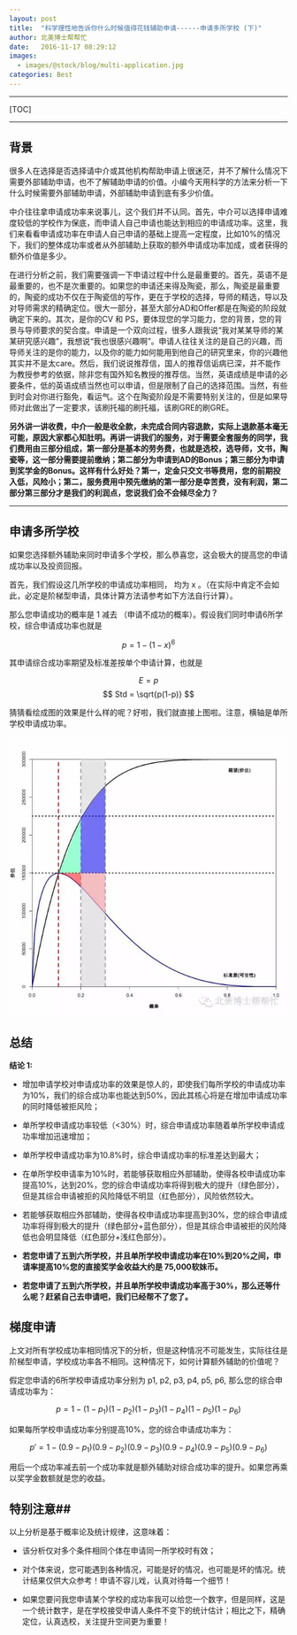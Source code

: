 ```yaml
---
layout: post
title:  "科学理性地告诉你什么时候值得花钱辅助申请------申请多所学校 (下)"
author: 北美博士帮帮忙
date:   2016-11-17 08:29:12
images:
  - images/@stock/blog/multi-application.jpg
categories: Best
---
```

----------
[TOC]

----------

背景
--

很多人在选择是否选择请中介或其他机构帮助申请上很迷茫，并不了解什么情况下需要外部辅助申请，也不了解辅助申请的价值。小编今天用科学的方法来分析一下什么时候需要外部辅助申请，外部辅助申请到底有多少价值。

中介往往拿申请成功率来说事儿，这个我们并不认同。首先，中介可以选择申请难度较低的学校作为保底，而申请人自己申请也能达到相应的申请成功率。这里，我们来看看申请成功率在申请人自己申请的基础上提高一定程度，比如10%的情况下，我们的整体成功率或者从外部辅助上获取的额外申请成功率加成，或者获得的额外价值是多少。

在进行分析之前，我们需要强调一下申请过程中什么是最重要的。首先，英语不是最重要的，也不是次重要的。如果您的申请还来得及陶瓷，那么，陶瓷是最重要的，陶瓷的成功不仅在于陶瓷信的写作，更在于学校的选择，导师的精选，导以及对导师需求的精确定位。很大一部分，甚至大部分AD和Offer都是在陶瓷的阶段就确定下来的。其次，是你的CV 和 PS，要体现您的学习能力，您的背景，您的背景与导师要求的契合度。申请是一个双向过程，很多人跟我说“我对某某导师的某某研究感兴趣”，我想说“我也很感兴趣啊”。申请人往往关注的是自己的兴趣，而导师关注的是你的能力，以及你的能力如何能用到他自己的研究里来，你的兴趣他其实并不是太care。然后，我们说说推荐信，国人的推荐信诟病已深，并不能作为教授参考的依据，除非您有国外知名教授的推荐信。当然，英语成绩是申请的必要条件，低的英语成绩当然也可以申请，但是限制了自己的选择范围。当然，有些到时会对你进行豁免，看运气。这个在陶瓷阶段是不需要特别关注的，但是如果导师对此做出了一定要求，该刷托福的刷托福，该刷GRE的刷GRE。

**另外讲一讲收费，中介一般是收全款，未完成合同内容退款，实际上退款基本毫无可能，原因大家都心知肚明。再讲一讲我们的服务，对于需要全套服务的同学，我们费用由三部分组成，第一部分是基本的劳务费，也就是选校，选导师，文书，陶瓷等，这一部分需要提前缴纳；第二部分为申请到AD的Bonus；第三部分为申请到奖学金的Bonus。这样有什么好处？第一，定金只交文书等费用，您的前期投入低，风险小；第二，服务费用中预先缴纳的第一部分是幸苦费，没有利润，第二部分第三部分才是我们的利润点，您说我们会不会倾尽全力？**

----------
申请多所学校
--
如果您选择额外辅助来同时申请多个学校，那么恭喜您，这会极大的提高您的申请成功率以及投资回报。

首先，我们假设这几所学校的申请成功率相同， 均为 x 。（在实际中肯定不会如此，必定是阶梯型申请，具体计算方法请参考如下方法自行计算）。

那么您申请成功的概率是 1 减去 （申请不成功的概率）。假设我们同时申请6所学校，综合申请成功率也就是

$$
p = 1-(1-x)^6
$$

其申请综合成功率期望及标准差按单个申请计算，也就是

$$
E = p
$$
$$
Std = \sqrt{p(1-p)}
$$

猜猜看绘成图的效果是什么样的呢？好啦，我们就直接上图啦。注意，横轴是单所学校申请成功率。

![申请多所学校综合成功率与标准差](/images/@stock/blog/multi-application.jpg)

<i class="icon-pencil"></i> **总结**
----------------------------------
**结论  1:**

- 增加申请学校对申请成功率的效果是惊人的，即使我们每所学校的申请成功率为10%，我们的综合成功率也能达到50%，因此其核心将是在增加申请成功率的同时降低被拒风险；
- 单所学校申请成功率较低（<30%）时，综合申请成功率随着单所学校申请成功率增加迅速增加；
- 单所学校申请成功率为10.8%时，综合申请成功率的标准差达到最大；
- 在单所学校申请率为10%时，若能够获取相应外部辅助，使得各校申请成功率提高10%，达到20%，您的综合申请成功率将得到极大的提升（绿色部分），但是其综合申请被拒的风险降低不明显（红色部分），风险依然较大。
- 若能够获取相应外部辅助，使得各校申请成功率提高到30%，您的综合申请成功率将得到极大的提升（绿色部分+蓝色部分），但是其综合申请被拒的风险降低也会明显降低（红色部分+浅红色部分）。


- **若您申请了五到六所学校，并且单所学校申请成功率在10%到20%之间，申请率提高10%您的直接奖学金收益大约是 75,000软妹币。**
- **若您申请了五到六所学校，并且单所学校申请成功率高于30%，那么还等什么呢？赶紧自己去申请吧，我们已经帮不了您了。**

梯度申请
----
上文对所有学校成功率相同情况下的分析，但是这种情况不可能发生，实际往往是阶梯型申请，学校成功率各不相同。这种情况下，如何计算额外辅助的价值呢？

假定您申请的6所学校申请成功率分别为 p1, p2, p3, p4, p5, p6, 那么您的综合申请成功率为：

$$
p=1-(1-p_1)(1-p_2)(1-p_3)(1-p_4)(1-p_5)(1-p_6)
$$

如果每所学校申请成功率分别提高10%，您的综合申请成功率为：

$$
p'=1-(0.9-p_1)(0.9-p_2)(0.9-p_3)(0.9-p_4)(0.9-p_5)(0.9-p_6)
$$

用后一个成功率减去前一个成功率就是额外辅助对综合成功率的提升。如果您再乘以奖学金数额就是您的收益。

## 特别注意##
以上分析是基于概率论及统计规律，这意味着：

 - 该分析仅对多个条件相同个体在申请同一所学校时有效；
   
 - 对个体来说，您可能遇到各种情况，可能是好的情况，也可能是坏的情况。统计结果仅供大众参考！申请不容儿戏，认真对待每一个细节！

 - 如果您要问我您申请某个学校的成功率我可以给您一个数字，但是同样，这是一个统计数字，是在学校接受申请人条件不变下的统计估计；相比之下，精确定位，认真选校，关注提升空间更为重要！

